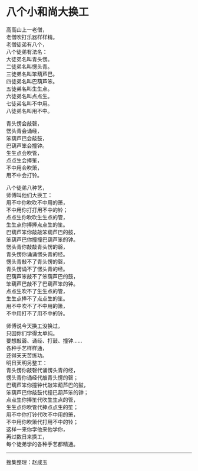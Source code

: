 # 八个小和尚大换工

高高山上一老僧，  
老僧吹打乐器样样精。  
老僧徒弟有八个，  
八个徒弟有法名：  
大徒弟名叫青头愣。  
二徒弟名叫愣头青。  
三徒弟名叫笨葫芦巴。  
四徒弟名叫巴葫芦笨。  
五徒弟名叫生生点。  
六徒弟名叫点点生。  
七徒弟名叫不中用。  
八徒弟名叫用不中。

青头愣会敲磬，  
愣头青会诵经，  
笨葫芦巴会敲鼓，  
巴葫芦笨会撞钟。  
生生点会吹管，  
点点生会捧笙，  
不中用会吹箫，  
用不中会打铃。

八个徒弟八种艺，  
师傅叫他们大换工：  
用不中你吹吹不中用的箫，  
不中用你打打用不中的铃；  
点点生你吹吹生生点的管，  
生生点你捧捧点点生的笙。  
巴葫芦笨你敲敲笨葫芦巴的鼓，  
笨葫芦巴你撞撞巴葫芦笨的钟。  
愣头青你敲敲青头愣的磬，  
青头愣你诵诵愣头青的经。  
愣头青敲不了青头愣的磬，  
青头愣诵不了愣头青的经。  
巴葫芦笨敲不了笨葫芦巴的鼓，  
笨葫芦巴敲不了巴葫芦笨的钟。  
点点生吹不了生生点的管，  
生生点捧不了点点生的笙。  
用不中吹不了不中用的箫，  
不中用打不了用不中的铃。

师傅说今天换工没换过，  
只因你们学得太单纯。  
要想敲磬、诵经、打鼓、撞钟……  
各种手艺样样通，  
还得天天苦练功。  
明日天明另整工：  
青头愣你敲磬代诵愣头青的经，  
愣头青你诵经代敲青头愣的磬；  
巴葫芦笨你撞钟代敲笨葫芦巴的鼓，  
笨葫芦巴你敲鼓代撞巴葫芦笨的钟；  
点点生你捧笙代吹生生点的管，  
生生点你吹管代捧点点生的笙；  
用不中你打铃代吹不中用的箫，  
不中用你吹箫代打用不中的铃；  
这样一来你学他来他学你，  
再过数日来换工，  
每个徒弟学的各种手艺都精通。

---
搜集整理：赵成玉
